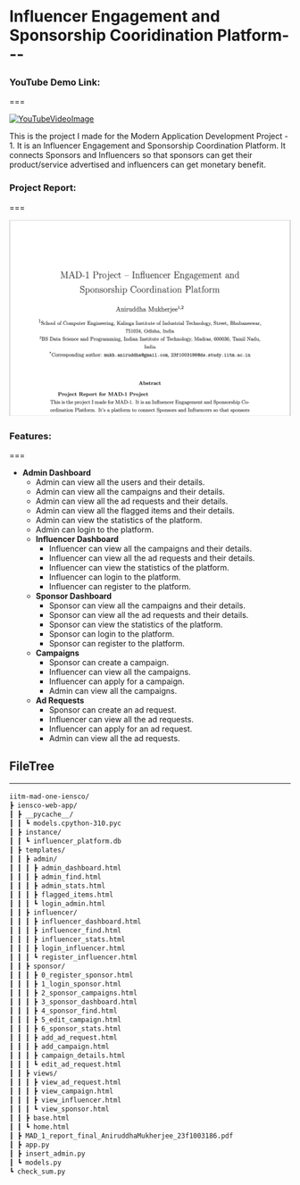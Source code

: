 # Influencer Engagement and Sponsorship Cooridination Platform---

### YouTube Demo Link:
===

[![YouTubeVideoImage](http://img.youtube.com/vi/LwQO7TaMMa0/0.jpg)](http://www.youtube.com/watch?v=LwQO7TaMMa0)


This is the project I made for the Modern Application Development Project - 1. 
It is an Influencer Engagement and Sponsorship Coordination Platform. 
It connects Sponsors and Influencers so that sponsors can get their product/service advertised and influencers can get monetary benefit.

### Project Report:
===

<a href="iitm-mad-one-iensco/iensco-web-app/MAD_1_report_final_AniruddhaMukherjee_23f1003186.pdf" class="image fit"><img src="iitm-mad-one-iensco/github-readme/Paper-Teaser.png" alt="" width="800px"></a>


### Features:
===
- **Admin Dashboard**
    - Admin can view all the users and their details.
    - Admin can view all the campaigns and their details.
    - Admin can view all the ad requests and their details.
    - Admin can view all the flagged items and their details.
    - Admin can view the statistics of the platform.
    - Admin can login to the platform.
  - **Influencer Dashboard**
    - Influencer can view all the campaigns and their details.
    - Influencer can view all the ad requests and their details.
    - Influencer can view the statistics of the platform.
    - Influencer can login to the platform.
    - Influencer can register to the platform.
  - **Sponsor Dashboard**
    - Sponsor can view all the campaigns and their details.
    - Sponsor can view all the ad requests and their details.
    - Sponsor can view the statistics of the platform.
    - Sponsor can login to the platform.
    - Sponsor can register to the platform.
  - **Campaigns**
    - Sponsor can create a campaign.
    - Influencer can view all the campaigns.
    - Influencer can apply for a campaign.
    - Admin can view all the campaigns.
  - **Ad Requests**
    - Sponsor can create an ad request.
    - Influencer can view all the ad requests.
    - Influencer can apply for an ad request.
    - Admin can view all the ad requests.
  


## FileTree
---

```
iitm-mad-one-iensco/
┣ iensco-web-app/
┃ ┣ __pycache__/
┃ ┃ ┗ models.cpython-310.pyc
┃ ┣ instance/
┃ ┃ ┗ influencer_platform.db
┃ ┣ templates/
┃ ┃ ┣ admin/
┃ ┃ ┃ ┣ admin_dashboard.html
┃ ┃ ┃ ┣ admin_find.html
┃ ┃ ┃ ┣ admin_stats.html
┃ ┃ ┃ ┣ flagged_items.html
┃ ┃ ┃ ┗ login_admin.html
┃ ┃ ┣ influencer/
┃ ┃ ┃ ┣ influencer_dashboard.html
┃ ┃ ┃ ┣ influencer_find.html
┃ ┃ ┃ ┣ influencer_stats.html
┃ ┃ ┃ ┣ login_influencer.html
┃ ┃ ┃ ┗ register_influencer.html
┃ ┃ ┣ sponsor/
┃ ┃ ┃ ┣ 0_register_sponsor.html
┃ ┃ ┃ ┣ 1_login_sponsor.html
┃ ┃ ┃ ┣ 2_sponsor_campaigns.html
┃ ┃ ┃ ┣ 3_sponsor_dashboard.html
┃ ┃ ┃ ┣ 4_sponsor_find.html
┃ ┃ ┃ ┣ 5_edit_campaign.html
┃ ┃ ┃ ┣ 6_sponsor_stats.html
┃ ┃ ┃ ┣ add_ad_request.html
┃ ┃ ┃ ┣ add_campaign.html
┃ ┃ ┃ ┣ campaign_details.html
┃ ┃ ┃ ┗ edit_ad_request.html
┃ ┃ ┣ views/
┃ ┃ ┃ ┣ view_ad_request.html
┃ ┃ ┃ ┣ view_campaign.html
┃ ┃ ┃ ┣ view_influencer.html
┃ ┃ ┃ ┗ view_sponsor.html
┃ ┃ ┣ base.html
┃ ┃ ┗ home.html
┃ ┣ MAD_1_report_final_AniruddhaMukherjee_23f1003186.pdf
┃ ┣ app.py
┃ ┣ insert_admin.py
┃ ┗ models.py
┗ check_sum.py
```
